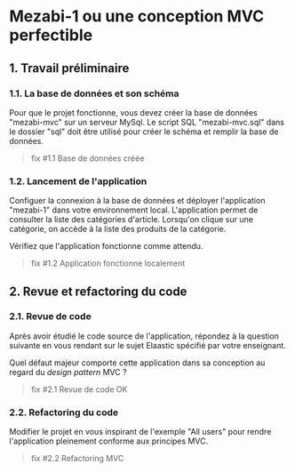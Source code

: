 # Mezabi-1 ou une conception MVC perfectible

## 1. Travail préliminaire

### 1.1. La base de données et son schéma

Pour que le projet fonctionne, vous devez créer la base de données "mezabi-mvc" sur un serveur MySql.
Le script SQL "mezabi-mvc.sql" dans le dossier "sql" doit être utilisé pour créer le schéma et remplir la base de données. 

> fix #1.1 Base de données créée

### 1.2. Lancement de l'application

Configuer la connexion à la base de données et déployer l'application "mezabi-1" dans votre environnement local.
L'application permet de consulter la liste des catégories d'article.
Lorsqu'on clique sur une catégorie, on accède à la liste des produits de la catégorie.

Vérifiez que l'application fonctionne comme attendu.

> fix #1.2 Application fonctionne localement

## 2. Revue et refactoring du code  

### 2.1. Revue de code

Après avoir étudié le code source de l'application, répondez à la question suivante en vous rendant sur le sujet
Elaastic spécifié par votre enseignant.

Quel défaut majeur comporte cette application dans sa conception au regard du _design pattern_ MVC ?

> fix #2.1 Revue de code OK

### 2.2. Refactoring du code

Modifier le projet en vous inspirant de l'exemple "All users" pour rendre l'application pleinement conforme aux principes
MVC.

> fix #2.2 Refactoring MVC
